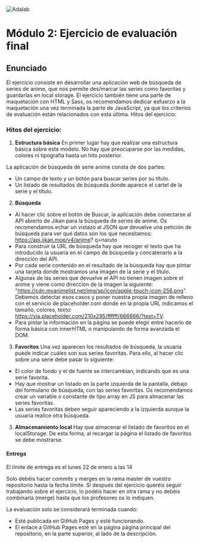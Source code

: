 ![Adalab](https://beta.adalab.es/resources/images/adalab-logo-155x61-bg-white.png)

# Módulo 2: Ejercicio de evaluación final

## Enunciado

El ejercicio consiste en desarrollar una aplicación web de búsqueda de series de anime, que nos permite
des/marcar las series como favoritas y guardarlas en local storage.
El ejercicio también tiene una parte de maquetación con HTML y Sass, os recomendamos dedicar esfuerzo
a la maquetación una vez terminada la parte de JavaScript, ya que los criterios de evaluación están
relacionados con esta última.
Hitos del ejercicio:

### Hitos del ejercicio:
1. **Estructura básica**
En primer lugar hay que realizar una estructura básica sobre este modelo. No hay que preocuparse por las
medidas, colores ni tipografía hasta un hito posterior.

La aplicación de búsqueda de serie anime consta de dos partes:
 - Un campo de texto y un botón para buscar series por su título.
 - Un listado de resultados de búsqueda donde aparece el cartel de la serie y   el título.
2. **Búsqueda**

- Al hacer clic sobre el botón de Buscar, la aplicación debe conectarse al API abierto de Jikan para la
búsqueda de series de anime. Os recomendamos echar un vistazo al JSON que devuelve una
petición de búsqueda para ver qué datos son los que necesitamos: https://api.jikan.moe/v4/anime?
q=naruto
- Para construir la URL de búsqueda hay que recoger el texto que ha introducido la usuaria en el
campo de búsqueda y concatenarlo a la dirección del API.
- Por cada serie contenido en el resultado de la búsqueda hay que pintar una tarjeta donde mostramos
una imagen de la serie y el título.
- Algunas de las series que devuelve el API no tienen imagen sobre el anime y viene como dirección de
la imagen la siguiente: "https://cdn.myanimelist.net/img/sp/icon/apple-touch-icon-256.png".
Debemos detectar esos casos y poner nuestra propia imagen de relleno con el servicio de
placeholder.com donde en la propia URL indicamos el tamaño, colores, texto:
https://via.placeholder.com/210x295/ffffff/666666/?text=TV.
- Para pintar la información en la página se puede elegir entre hacerlo de forma básica con innerHTML
o manipulando de forma avanzada el DOM.

3. **Favoritos**
Una vez aparecen los resultados de búsqueda, la usuaria puede indicar cuáles son sus series favoritas. Para
ello, al hacer clic sobre una serie debe pasar lo siguiente:

- El color de fondo y el de fuente se intercambian, indicando que es una serie favorita.
- Hay que mostrar un listado en la parte izquierda de la pantalla, debajo del formulario de búsqueda,
con las series favoritas. Os recomendamos crear un variable o constante de tipo array en JS para
almacenar las series favoritas.
- Las series favoritas deben seguir apareciendo a la izquierda aunque la usuaria realice otra búsqueda.

3. **Almacenamiento local**
Hay que almacenar el listado de favoritos en el localStorage. De esta forma, al recargar la página el listado
de favoritos se debe mostrarse.


#### Entrega

El límite de entrega es el lunes 22 de enero a las 14

Solo debéis hacer commits y merges en la rama master de vuestro repositorio hasta la fecha límite. Si después del ejercicio queréis seguir trabajando sobre el ejercicio, lo podéis hacer en otra rama y no debéis
combinarla (merge) hasta que los profesores os lo indiquen.

La evaluación solo se considerará terminada cuando:

* Esté publicada en GitHub Pages y esté funcionando.
* El enlace a GitHub Pages esté en la página página principal del repositorio, en la parte superior, al lado de la descripción.

